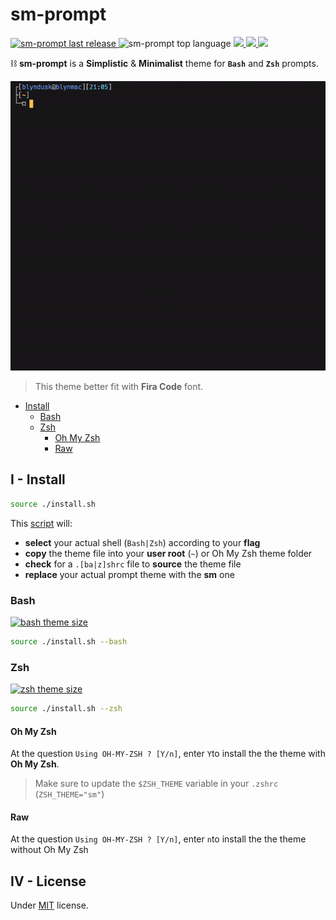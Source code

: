 # sm-prompt
<p>
  <a href="https://github.com/blyndusk/sm-prompt/releases/latest">
    <img src="https://img.shields.io/github/release/blyndusk/sm-prompt.svg" alt="sm-prompt last release"/>
  </a>
  <img src="https://img.shields.io/github/languages/top/blyndusk/sm-prompt?color=5bb5bf" alt="sm-prompt top language"/>
  
  <a href="https://github.com/blyndusk/sm-prompt/stargazers" alt="sm-prompt stars">
    <img src="https://img.shields.io/github/stars/blyndusk/sm-prompt?color=7acd99"/>
  </a>
  <a href="https://github.com/blyndusk/sm-prompt/network/members" alt="sm-prompt forks">
    <img src="https://img.shields.io/github/forks/blyndusk/sm-prompt?color=75b05c"/>
  </a>
  <a href="https://github.com/blyndusk/sm-prompt/blob/master/LICENSE" alt="sm license">
    <img src="https://img.shields.io/github/license/blyndusk/sm-prompt.svg"/>
  </a>
</p>


⛓ **sm-prompt** is a **Simplistic** & **Minimalist** theme for **`Bash`** and **`Zsh`** prompts.

![sm-prompt](./docs/sm-prompt.gif)

> This theme better fit with **Fira Code** font.

- [Install](ii---install)
  - [Bash](iii-bash)
  - [Zsh](iii-zsh)
    - [Oh My Zsh](iiii-oh-my-zsh)
    - [Raw](iiii-raw)

## I - Install

```bash
source ./install.sh
```

This [script](https://github.com/blyndusk/sm-prompt/blob/master/install.sh) will:
- **select** your actual shell (`Bash|Zsh`) according to your **flag**
- **copy** the theme file into your **user root** (`~`) or Oh My Zsh theme folder
- **check** for a `.[ba|z]shrc` file to **source** the theme file
- **replace** your actual prompt theme with the **sm** one

### Bash

<a href="https://github.com/blyndusk/sm-prompt/blob/master/sm.bash-theme">
  <img src="https://img.shields.io/github/size/blyndusk/sm-prompt/sm.bash-theme?label=bash+theme+size" alt="bash theme size"/>
</a>

```bash
source ./install.sh --bash
```

### Zsh

<a href="https://github.com/blyndusk/sm-prompt/blob/master/sm.zsh-theme">
  <img src="https://img.shields.io/github/size/blyndusk/sm-prompt/sm.zsh-theme?label=zsh+theme+size" alt="zsh theme size"/>
</a>

```zsh
source ./install.sh --zsh
```
#### Oh My Zsh

At the question `Using OH-MY-ZSH ? [Y/n]`, enter `Y`to install the the theme with **Oh My Zsh**.

> Make sure to update the `$ZSH_THEME` variable in your `.zshrc` (`ZSH_THEME="sm"`)

#### Raw

At the question `Using OH-MY-ZSH ? [Y/n]`, enter `n`to install the the theme without Oh My Zsh

## IV - License

Under [MIT](https://github.com/blyndusk/sm-prompt/blob/master/LICENSE) license.
